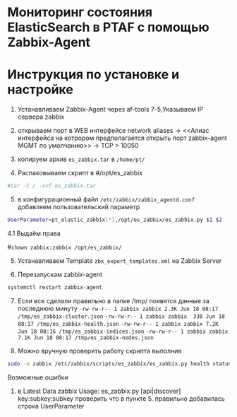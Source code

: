 # Мониторинг состояния ElasticSearch в PTAF с помощью Zabbix-Agent
# Инструкция по установке и настройке
1. Устанавливаем Zabbix-Agent через af-tools 7-5,Указываем IP сервера zabbix

2. открываем порт в WEB интерфейсе network aliases -> <<Алиас интерфейса на котрором предполагается открыть порт zabbix-agent MGMT по умолчанию>> -> TCP > 10050

3. копируем архив `es_zabbix.tar` в `/home/pt/`

4. Распаковываем скрипт в #/opt/es_zabbix 

```bash
#tar -C / -xvf es_zabbix.tar
```

5. в конфигурационный файл `/etc/zabbix/zabbix_agentd.conf` добавляем пользовательский параметр

```bash
UserParameter=pt_elastic_zabbix[*],/opt/es_zabbix/es_zabbix.py $1 $2
```


4.1  Выдаём права

#`chown zabbix:zabbix /opt/es_zabbix/`

5. Устанавливаем Template `zbx_export_templates.xml` на Zabbix Server

6. Перезапускам zabbix-agent

```bash
systemctl restart zabbix-agent
```

7. Если все сделали правильно в папке /tmp/ появятся данные за последнюю минуту
`-rw-rw-r-- 1 zabbix zabbix 2.3K Jun 18 08:17 /tmp/es_zabbix-cluster.json`
`-rw-rw-r-- 1 zabbix zabbix  338 Jun 18 08:17 /tmp/es_zabbix-health.json`
`-rw-rw-r-- 1 zabbix zabbix 7.2K Jun 18 08:16 /tmp/es_zabbix-indices.json`
`-rw-rw-r-- 1 zabbix zabbix 7.1K Jun 18 08:17 /tmp/es_zabbix-nodes.json`


8. Можно вручную проверить работу скрипта выполнив 

```bash
sudo -u zabbix /etc/zabbix/scripts/es_zabbix/es_zabbix.py health status`
```




Возможные ошибки
1. в Latest Data zabbix
Usage: es_zabbix.py [api|discover] key:subkey:subkey
проверить что в пункте 5. правильно добавилась строка UserParameter
